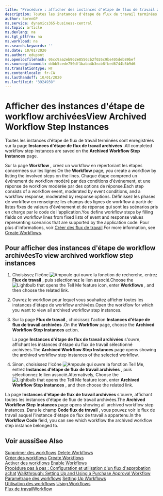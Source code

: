 ```yaml
---
title: "Procédure : afficher des instances d'étape de flux de travail archivées | Microsoft Docs"
description: Toutes les instances d'étape de flux de travail terminées sont enregistrées sur la page **Instances d'étape de flux de travail archivées** .
author: SorenGP
ms.service: dynamics365-business-central
ms.topic: article
ms.devlang: na
ms.tgt_pltfrm: na
ms.workload: na
ms.search.keywords: ''
ms.date: 10/01/2020
ms.author: edupont
ms.openlocfilehash: 06cc9aa2eb962e8556cb2f026c9be405deb89bef
ms.sourcegitcommit: ddbb5cede750df1baba4b3eab8fbed6744b5b9d6
ms.translationtype: HT
ms.contentlocale: fr-CA
ms.lasthandoff: 10/01/2020
ms.locfileid: "3924938"
---
```

# <a name="view-archived-workflow-step-instances"></a><span data-ttu-id="ee7ff-103">Afficher des instances d'étape de workflow archivées</span><span class="sxs-lookup"><span data-stu-id="ee7ff-103">View Archived Workflow Step Instances</span></span>
<span data-ttu-id="ee7ff-104">Toutes les instances d'étape de flux de travail terminées sont enregistrées sur la page **Instances d'étape de flux de travail archivées** .</span><span class="sxs-lookup"><span data-stu-id="ee7ff-104">All completed workflow step instances are saved on the **Archived Workflow Step Instances** page.</span></span>  

 <span data-ttu-id="ee7ff-105">Sur la page **Workflow** , créez un workflow en répertoriant les étapes concernées sur les lignes.</span><span class="sxs-lookup"><span data-stu-id="ee7ff-105">On the **Workflow** page, you create a workflow by listing the involved steps on the lines.</span></span> <span data-ttu-id="ee7ff-106">Chaque étape comprend un événement de workflow modéré par des conditions d'événement, et une réponse de workflow modérée par des options de réponse.</span><span class="sxs-lookup"><span data-stu-id="ee7ff-106">Each step consists of a workflow event, moderated by event conditions, and a workflow response, moderated by response options.</span></span> <span data-ttu-id="ee7ff-107">Définissez les phases de workflow en renseignez les champs des lignes de workflow à partir de listes fixes de valeurs d'événement et de réponse qui sont les scénarios pris en charge par le code de l'application.</span><span class="sxs-lookup"><span data-stu-id="ee7ff-107">You define workflow steps by filling fields on workflow lines from fixed lists of event and response values representing scenarios that are supported by the application code.</span></span> <span data-ttu-id="ee7ff-108">Pour plus d'informations, voir [Créer des flux de travail](across-how-to-create-workflows.md).</span><span class="sxs-lookup"><span data-stu-id="ee7ff-108">For more information, see [Create Workflows](across-how-to-create-workflows.md).</span></span>  

## <a name="to-view-archived-workflow-step-instances"></a><span data-ttu-id="ee7ff-109">Pour afficher des instances d'étape de workflow archivées</span><span class="sxs-lookup"><span data-stu-id="ee7ff-109">To view archived workflow step instances</span></span>  
1.  <span data-ttu-id="ee7ff-110">Choisissez l'icône ![Ampoule qui ouvre la fonction de recherche](media/ui-search/search_small.png "Dites-moi ce que vous voulez faire"), entrez **Flux de travail** , puis sélectionnez le lien associé.</span><span class="sxs-lookup"><span data-stu-id="ee7ff-110">Choose the ![Lightbulb that opens the Tell Me feature](media/ui-search/search_small.png "Tell me what you want to do") icon, enter **Workflows** , and then choose the related link.</span></span>  
2.  <span data-ttu-id="ee7ff-111">Ouvrez le workflow pour lequel vous souhaitez afficher toutes les instances d'étape de workflow archivées.</span><span class="sxs-lookup"><span data-stu-id="ee7ff-111">Open the workflow for which you want to view all archived workflow step instances.</span></span>  
3.  <span data-ttu-id="ee7ff-112">Sur la page **Flux de travail** , choisissez l'action **Instances d'étape de flux de travail archivées** .</span><span class="sxs-lookup"><span data-stu-id="ee7ff-112">On the **Workflow** page, choose the **Archived Workflow Step Instances** action.</span></span>  

    <span data-ttu-id="ee7ff-113">La page **Instances d'étape de flux de travail archivées** s'ouvre, affichant les instances d'étape du flux de travail sélectionné archivées.</span><span class="sxs-lookup"><span data-stu-id="ee7ff-113">The **Archived Workflow Step Instances** page opens showing the archived workflow step instances of the selected workflow.</span></span>  
4.  <span data-ttu-id="ee7ff-114">Sinon, choisissez l'icône ![Ampoule qui ouvre la fonction Tell Me](media/ui-search/search_small.png "Dites-moi ce que vous voulez faire"), entrez **Instances d'étape de flux de travail archivées** , puis sélectionnez le lien associé.</span><span class="sxs-lookup"><span data-stu-id="ee7ff-114">Alternatively, Choose the ![Lightbulb that opens the Tell Me feature](media/ui-search/search_small.png "Tell me what you want to do") icon, enter **Archived Workflow Step Instances** , and then choose the related link.</span></span>  

<span data-ttu-id="ee7ff-115">La page **Instances d'étape de flux de travail archivées** s'ouvre, affichant toutes les instances d'étape de flux de travail archivées.</span><span class="sxs-lookup"><span data-stu-id="ee7ff-115">The **Archived Workflow Step Instances** page opens showing all archived workflow step instances.</span></span> <span data-ttu-id="ee7ff-116">Dans le champ **Code flux de travail** , vous pouvez voir le flux de travail auquel l'instance d'étape de flux de travail a appartenu.</span><span class="sxs-lookup"><span data-stu-id="ee7ff-116">In the **Workflow Code** field, you can see which workflow the archived workflow step instance belonged to.</span></span>  

## <a name="see-also"></a><span data-ttu-id="ee7ff-117">Voir aussi</span><span class="sxs-lookup"><span data-stu-id="ee7ff-117">See Also</span></span>  
 <span data-ttu-id="ee7ff-118">[Supprimer des workflows](across-how-to-delete-workflows.md) </span><span class="sxs-lookup"><span data-stu-id="ee7ff-118">[Delete Workflows](across-how-to-delete-workflows.md) </span></span>  
 <span data-ttu-id="ee7ff-119">[Créer des workflows](across-how-to-create-workflows.md) </span><span class="sxs-lookup"><span data-stu-id="ee7ff-119">[Create Workflows](across-how-to-create-workflows.md) </span></span>  
 <span data-ttu-id="ee7ff-120">[Activer des workflows](across-how-to-enable-workflows.md) </span><span class="sxs-lookup"><span data-stu-id="ee7ff-120">[Enable Workflows](across-how-to-enable-workflows.md) </span></span>  
 <span data-ttu-id="ee7ff-121">[Procédure pas à pas : Configuration et utilisation d'un flux d'approbation achat](walkthrough-setting-up-and-using-a-purchase-approval-workflow.md) </span><span class="sxs-lookup"><span data-stu-id="ee7ff-121">[Walkthrough: Setting Up and Using a Purchase Approval Workflow](walkthrough-setting-up-and-using-a-purchase-approval-workflow.md) </span></span>  
 <span data-ttu-id="ee7ff-122">[Paramétrage des workflows](across-set-up-workflows.md) </span><span class="sxs-lookup"><span data-stu-id="ee7ff-122">[Setting Up Workflows](across-set-up-workflows.md) </span></span>  
 <span data-ttu-id="ee7ff-123">[Utilisation des workflows](across-use-workflows.md) </span><span class="sxs-lookup"><span data-stu-id="ee7ff-123">[Using Workflows](across-use-workflows.md) </span></span>  
 [<span data-ttu-id="ee7ff-124">Flux de travail</span><span class="sxs-lookup"><span data-stu-id="ee7ff-124">Workflow</span></span>](across-workflow.md)
